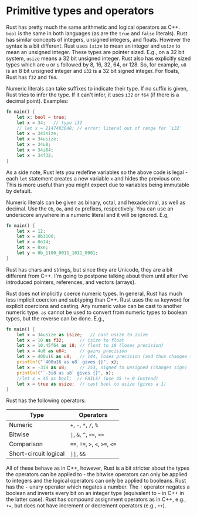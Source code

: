 # Primitive types and operators

Rust has pretty much the same arithmetic and logical operators as C++. `bool` is
the same in both languages (as are the `true` and `false` literals). Rust has
similar concepts of integers, unsigned integers, and floats. However the syntax
is a bit different. Rust uses `isize` to mean an integer and `usize` to mean an
unsigned integer. These types are pointer sized. E.g., on a 32 bit system,
`usize` means a 32 bit unsigned integer. Rust also has explicitly sized types
which are `u` or `i` followed by 8, 16, 32, 64, or 128. So, for example, `u8` is
an 8 bit unsigned integer and `i32` is a 32 bit signed integer. For floats, Rust
has `f32` and `f64`.

Numeric literals can take suffixes to indicate their type. If no suffix is given, Rust tries to infer the
type. If it can't infer, it uses `i32` or `f64` (if there is a decimal point).
Examples:

```rust
fn main() {
    let x: bool = true;
    let x = 34;   // type i32
    // let x = 2147483648; // error: literal out of range for `i32`
    let x = 34isize;
    let x = 34usize;
    let x = 34u8;
    let x = 34i64;
    let x = 34f32;
}
```

As a side note, Rust lets you redefine variables so the above code is legal -
each `let` statement creates a new variable `x` and hides the previous one. This
is more useful than you might expect due to variables being immutable by
default.

Numeric literals can be given as binary, octal, and hexadecimal, as well as
decimal. Use the `0b`, `0o`, and `0x` prefixes, respectively. You can use an
underscore anywhere in a numeric literal and it will be ignored. E.g,

```rust
fn main() {
    let x = 12;
    let x = 0b1100;
    let x = 0o14;
    let x = 0xe;
    let y = 0b_1100_0011_1011_0001;
}
```

Rust has chars and strings, but since they are Unicode, they are a bit different
from C++. I'm going to postpone talking about them until after I've introduced
pointers, references, and vectors (arrays).

Rust does not implicitly coerce numeric types. In general, Rust has much less
implicit coercion and subtyping than C++. Rust uses the `as` keyword for
explicit coercions and casting. Any numeric value can be cast to another numeric
type. `as` cannot be used to convert from numeric types to boolean types, but
the reverse can be done. E.g.,

```rust
fn main() {
    let x = 34usize as isize;   // cast usize to isize
    let x = 10 as f32;      // isize to float
    let x = 10.45f64 as i8; // float to i8 (loses precision)
    let x = 4u8 as u64;     // gains precision
    let x = 400u16 as u8;   // 144, loses precision (and thus changes the value)
    println!("`400u16 as u8` gives {}", x);
    let x = -3i8 as u8;     // 253, signed to unsigned (changes sign)
    println!("`-3i8 as u8` gives {}", x);
    //let x = 45 as bool;  // FAILS! (use 45 != 0 instead)
    let x = true as usize;  // cast bool to usize (gives a 1)
}
```

Rust has the following operators:

|         Type          |            Operators             |
| --------------------- | -------------------------------- |
| Numeric               | `+`, `-`, `*`, `/`, `%`          |
| Bitwise               | `\|`, `&`, `^`, `<<`, `>>`       |
| Comparison            | `==`, `!=`, `>`, `<`, `>=`, `<=` |
| Short-circuit logical | `\|\|`, `&&`                     |

All of these behave as in C++, however, Rust is a bit stricter about the types
the operators can be applied to - the bitwise operators can only be applied to
integers and the logical operators can only be applied to booleans. Rust has the
`-` unary operator which negates a number. The `!` operator negates a boolean
and inverts every bit on an integer type (equivalent to `~` in C++ in the latter
case). Rust has compound assignment operators as in C++, e.g., `+=`, but does
not have increment or decrement operators (e.g., `++`).
